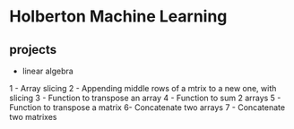 # Holberton Machine Learning


## projects 
- linear algebra

1 - Array slicing
2 - Appending middle rows of a mtrix to a new one, with slicing
3 - Function to transpose an array
4 - Function to sum 2 arrays
5 - Function to transpose a matrix
6- Concatenate two arrays
7 - Concatenate two matrixes